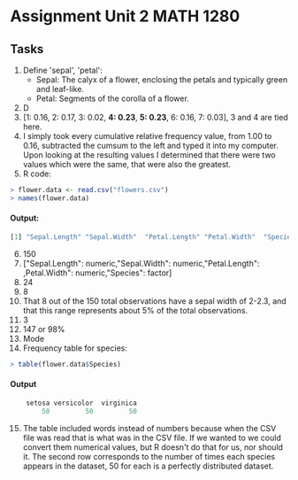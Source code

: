
# Assignment Unit 2 MATH 1280

## Tasks
1. Define 'sepal', 'petal':
   * Sepal: The calyx of a flower, enclosing the petals and typically green and leaf-like.
   * Petal: Segments of the corolla of a flower.
2. D
3. [1: 0.16, 2: 0.17, 3: 0.02, **4: 0.23**, **5: 0.23**, 6: 0.16, 7: 0.03], 3 and 4 are tied here.
4. I simply took every cumulative relative frequency value, from 1.00 to 0.16, subtracted the cumsum to the left and typed it into my computer. Upon looking at the resulting values I determined that there were two values which were the same, that were also the greatest.
5. R code:
```r
> flower.data <- read.csv("flowers.csv")
> names(flower.data)
```
#### Output:
```r
[1] "Sepal.Length" "Sepal.Width"  "Petal.Length" "Petal.Width"  "Species" 
```
6. 150
7. ["Sepal.Length": numeric,"Sepal.Width": numeric,"Petal.Length": ,Petal.Width": numeric,"Species": factor]
8. 24
9. 8
10. That 8 out of the 150 total observations have a sepal width of 2-2.3, and that this range represents about 5% of the total observations.
11. 3
12. 147 or 98%
13. Mode
14. Frequency table for species:
```r
> table(flower.data$Species)
```
#### Output
```r
    setosa versicolor  virginica 
        50         50         50 
```
15. The table included words instead of numbers because when the CSV file was read that is what was in the CSV file. If we wanted to we could convert them numerical values, but R doesn't do that for us, nor should it. The second row corresponds to the number of times each species appears in the dataset, 50 for each is a perfectly distributed dataset.
